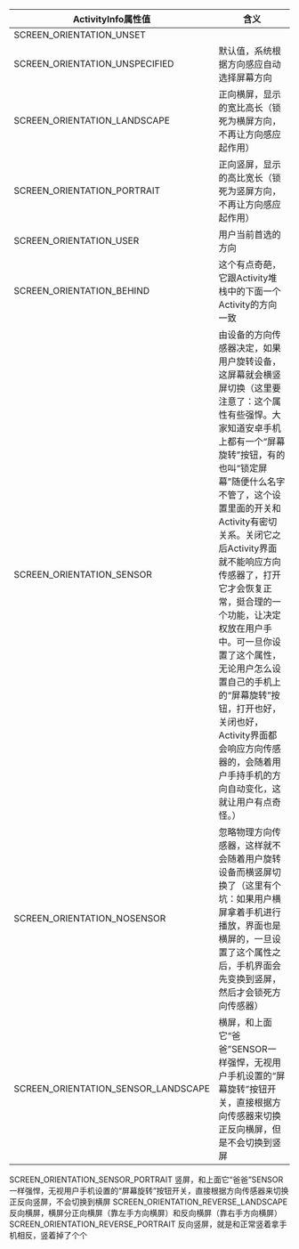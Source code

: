 | ActivityInfo属性值                  | 含义                                                         |
| ----------------------------------- | ------------------------------------------------------------ |
| SCREEN_ORIENTATION_UNSET            |                                                              |
| SCREEN_ORIENTATION_UNSPECIFIED      | 默认值，系统根据方向感应自动选择屏幕方向                     |
| SCREEN_ORIENTATION_LANDSCAPE        | 正向横屏，显示的宽比高长（锁死为横屏方向，不再让方向感应起作用） |
| SCREEN_ORIENTATION_PORTRAIT         | 正向竖屏，显示的高比宽长（锁死为竖屏方向，不再让方向感应起作用） |
| SCREEN_ORIENTATION_USER             | 用户当前首选的方向                                           |
| SCREEN_ORIENTATION_BEHIND           | 这个有点奇葩，它跟Activity堆栈中的下面一个Activity的方向一致 |
| SCREEN_ORIENTATION_SENSOR           | 由设备的方向传感器决定，如果用户旋转设备，这屏幕就会横竖屏切换（这里要注意了：这个属性有些强悍。大家知道安卓手机上都有一个“屏幕旋转”按钮，有的也叫“锁定屏幕”随便什么名字不管了，这个设置里面的开关和Activity有密切关系。关闭它之后Activity界面就不能响应方向传感器了，打开它才会恢复正常，挺合理的一个功能，让决定权放在用户手中。可一旦你设置了这个属性，无论用户怎么设置自己的手机上的“屏幕旋转”按钮，打开也好，关闭也好，Activity界面都会响应方向传感器的，会随着用户手持手机的方向自动变化，这就让用户有点奇怪。） |
| SCREEN_ORIENTATION_NOSENSOR         | 忽略物理方向传感器，这样就不会随着用户旋转设备而横竖屏切换了（这里有个坑：如果用户横屏拿着手机进行播放，界面也是横屏的，一旦设置了这个属性之后，手机界面会先变换到竖屏，然后才会锁死方向传感器） |
| SCREEN_ORIENTATION_SENSOR_LANDSCAPE | 横屏，和上面它“爸爸”SENSOR一样强悍，无视用户手机设置的“屏幕旋转”按钮开关，直接根据方向传感器来切换正反向横屏，但是不会切换到竖屏 |


SCREEN_ORIENTATION_SENSOR_PORTRAIT 	竖屏，和上面它“爸爸”SENSOR一样强悍，无视用户手机设置的“屏幕旋转”按钮开关，直接根据方向传感器来切换正反向竖屏，不会切换到横屏
SCREEN_ORIENTATION_REVERSE_LANDSCAPE 	反向横屏，横屏分正向横屏（靠左手方向横屏）和反向横屏（靠右手方向横屏）
SCREEN_ORIENTATION_REVERSE_PORTRAIT 	反向竖屏，就是和正常竖着拿手机相反，竖着掉了个个